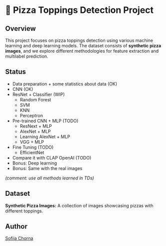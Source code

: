 # 🍕 Pizza Toppings Detection Project

## Overview

This project focuses on pizza toppings detection using various machine learning and deep learning models. The dataset consists of **synthetic pizza images**, and we explore different methodologies for feature extraction and multilabel prediction.

## Status
* Data preparation + some statistics about data (OK)
* CNN (OK)
* ResNet + Classifier (WIP)
   * Random Forest
   * SVM
   * KNN
   * Perceptron
* Pre-trained CNN + MLP (TODO)
   * ResNext + MLP
   * AlexNet + MLP
   * Learning AlexNet + MLP
   * VGG + MLP
* Fine Tuning (TODO)
   * EfficientNet
* Compare it with CLAP OpenAI (TODO)
* Bonus: Deep learning
* Bonus: Same with the real images

_(comment: use all methods learned in TDs)_

## Dataset
**Synthetic Pizza Images:** A collection of images showcasing pizzas with different toppings.


## Author

[Sofiia Chorna](https://github.com/sofiia-chorna)

